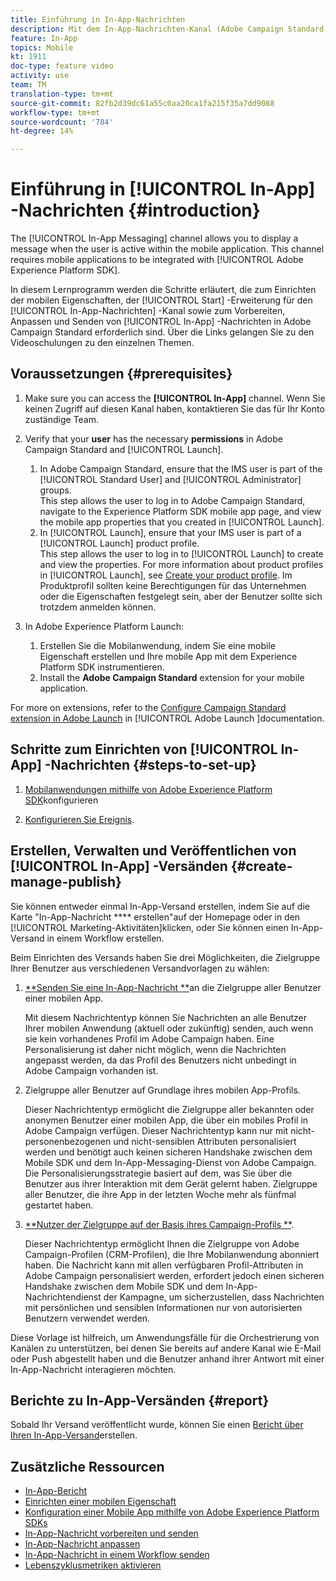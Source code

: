```yaml
---
title: Einführung in In-App-Nachrichten
description: Mit dem In-App-Nachrichten-Kanal (Adobe Campaign Standard, ACS) können Sie dem Benutzer kontextuell relevante In-App-Nachrichten als Reaktion auf das Echtzeit-Verhalten des Kunden in der Mobilanwendung präsentieren.
feature: In-App
topics: Mobile
kt: 1911
doc-type: feature video
activity: use
team: TM
translation-type: tm+mt
source-git-commit: 82fb2d39dc61a55c0aa20ca1fa215f35a7dd9088
workflow-type: tm+mt
source-wordcount: '784'
ht-degree: 14%

---
```



# Einführung in [!UICONTROL In-App] -Nachrichten {#introduction}

The [!UICONTROL In-App Messaging] channel allows you to display a message when the user is active within the mobile application. This channel requires mobile applications to be integrated with [!UICONTROL Adobe Experience Platform SDK].

In diesem Lernprogramm werden die Schritte erläutert, die zum Einrichten der mobilen Eigenschaften, der [!UICONTROL Start] -Erweiterung für den [!UICONTROL In-App-Nachrichten] -Kanal sowie zum Vorbereiten, Anpassen und Senden von [!UICONTROL In-App] -Nachrichten in Adobe Campaign Standard erforderlich sind. Über die Links gelangen Sie zu den Videoschulungen zu den einzelnen Themen.

## Voraussetzungen {#prerequisites}

1. Make sure you can access the **[!UICONTROL In-App]** channel. Wenn Sie keinen Zugriff auf diesen Kanal haben, kontaktieren Sie das für Ihr Konto zuständige Team.
1. Verify that your **user** has the necessary **permissions** in Adobe Campaign Standard and [!UICONTROL Launch].

   1. In Adobe Campaign Standard, ensure that the IMS user is part of the [!UICONTROL Standard User] and [!UICONTROL Administrator] groups.\
      This step allows the user to log in to Adobe Campaign Standard, navigate to the Experience Platform SDK mobile app page, and view the mobile app properties that you created in [!UICONTROL Launch].
   1. In [!UICONTROL Launch], ensure that your IMS user is part of a [!UICONTROL Launch] product profile.\
      This step allows the user to log in to [!UICONTROL Launch] to create and view the properties. For more information about product profiles in [!UICONTROL Launch], see [Create your product profile](https://docs.adobelaunch.com/launch-reference/administration/user-permissions#3-create-your-product-profile). Im Produktprofil sollten keine Berechtigungen für das Unternehmen oder die Eigenschaften festgelegt sein, aber der Benutzer sollte sich trotzdem anmelden können.

1. In Adobe Experience Platform Launch:

   1. Erstellen Sie die Mobilanwendung, indem Sie eine mobile Eigenschaft erstellen und Ihre mobile App mit dem Experience Platform SDK instrumentieren.
   1. Install the **Adobe Campaign Standard** extension for your mobile application.

For more on extensions, refer to the [Configure Campaign Standard extension in Adobe Launch](https://aep-sdks.gitbook.io/docs/using-mobile-extensions/adobe-campaign-standard) in [!UICONTROL Adobe Launch ]documentation.

## Schritte zum Einrichten von [!UICONTROL In-App] -Nachrichten {#steps-to-set-up}

1. [Mobilanwendungen mithilfe von Adobe Experience Platform SDK](/help/communication-channels/mobile/configure-mobile-apps-using-aep-sdk.md)konfigurieren

1. [Konfigurieren Sie Ereignis](/help/communication-channels/mobile/in-app/configure-events.md).

## Erstellen, Verwalten und Veröffentlichen von [!UICONTROL In-App] -Versänden {#create-manage-publish}

Sie können entweder einmal In-App-Versand erstellen, indem Sie auf die Karte &quot;In-App-Nachricht **** erstellen&quot;auf der Homepage oder in den [!UICONTROL Marketing-Aktivitäten]klicken, oder Sie können einen In-App-Versand in einem Workflow [](/help/communication-channels/mobile/in-app/in-app-activity.md)erstellen.

Beim Einrichten des Versands haben Sie drei Möglichkeiten, die Zielgruppe Ihrer Benutzer aus verschiedenen Versandvorlagen zu wählen:

1. [**Senden Sie eine In-App-Nachricht **](/help/communication-channels/mobile/in-app/broadcast-in-app-message.md)an die Zielgruppe aller Benutzer einer mobilen App.

   Mit diesem Nachrichtentyp können Sie Nachrichten an alle Benutzer Ihrer mobilen Anwendung (aktuell oder zukünftig) senden, auch wenn sie kein vorhandenes Profil im Adobe Campaign haben. Eine Personalisierung ist daher nicht möglich, wenn die Nachrichten angepasst werden, da das Profil des Benutzers nicht unbedingt in Adobe Campaign vorhanden ist.

1. Zielgruppe aller Benutzer auf Grundlage ihres mobilen App-Profils.

   Dieser Nachrichtentyp ermöglicht die Zielgruppe aller bekannten oder anonymen Benutzer einer mobilen App, die über ein mobiles Profil in Adobe Campaign verfügen. Dieser Nachrichtentyp kann nur mit nicht-personenbezogenen und nicht-sensiblen Attributen personalisiert werden und benötigt auch keinen sicheren Handshake zwischen dem Mobile SDK und dem In-App-Messaging-Dienst von Adobe Campaign. Die Personalisierungsstrategie basiert auf dem, was Sie über die Benutzer aus ihrer Interaktion mit dem Gerät gelernt haben. Zielgruppe aller Benutzer, die ihre App in der letzten Woche mehr als fünfmal gestartet haben.

1. [**Nutzer der Zielgruppe auf der Basis ihres Campaign-Profils **](/help/communication-channels/mobile/in-app/target-users-based-on-campaign-profile.md).

   Dieser Nachrichtentyp ermöglicht Ihnen die Zielgruppe von Adobe Campaign-Profilen (CRM-Profilen), die Ihre Mobilanwendung abonniert haben. Die Nachricht kann mit allen verfügbaren Profil-Attributen in Adobe Campaign personalisiert werden, erfordert jedoch einen sicheren Handshake zwischen dem Mobile SDK und dem In-App-Nachrichtendienst der Kampagne, um sicherzustellen, dass Nachrichten mit persönlichen und sensiblen Informationen nur von autorisierten Benutzern verwendet werden.

Diese Vorlage ist hilfreich, um Anwendungsfälle für die Orchestrierung von Kanälen zu unterstützen, bei denen Sie bereits auf andere Kanal wie E-Mail oder Push abgestellt haben und die Benutzer anhand ihrer Antwort mit einer In-App-Nachricht interagieren möchten.

## Berichte zu In-App-Versänden {#report}

Sobald Ihr Versand veröffentlicht wurde, können Sie einen [Bericht über Ihren In-App-Versand](/help/communication-channels/mobile/in-app/in-app-reporting.md)erstellen.

## Zusätzliche Ressourcen

* [In-App-Bericht](https://docs.adobe.com/content/help/en/campaign-standard/using/reporting/list-of-reports/in-app-report.html)
* [Einrichten einer mobilen Eigenschaft](https://aep-sdks.gitbook.io/docs/getting-started/create-a-mobile-property)
* [Konfiguration einer Mobile App mithilfe von Adobe Experience Platform SDKs](https://helpx.adobe.com/de/campaign/kb/configuring-app-sdk.html)
* [In-App-Nachricht vorbereiten und senden](https://docs.adobe.com/content/help/en/campaign-standard/using/communication-channels/in-app-messaging/preparing-and-sending-an-in-app-message.html)
* [In-App-Nachricht anpassen](https://docs.adobe.com/content/help/en/campaign-standard/using/communication-channels/in-app-messaging/customizing-an-in-app-message.html)
* [In-App-Nachricht in einem Workflow senden](https://docs.adobe.com/content/help/en/campaign-standard/using/managing-processes-and-data/channel-activities/in-app-delivery.html)
* [Lebenszyklusmetriken aktivieren](https://aep-sdks.gitbook.io/docs/getting-started/initialize-the-sdk#enable-lifecycle-metrics)
